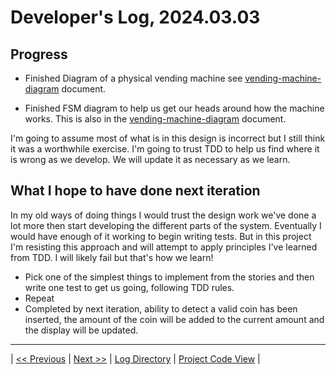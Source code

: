 # Developer's Log, 2024.03.03

## Progress

* Finished Diagram of a physical vending machine see [vending-machine-diagram](https://woodyb.github.io/vending-machine-project/design/vending-machine-diagram.pdf) document.

* Finished FSM diagram to help us get our heads around how the machine works. This is also in the [vending-machine-diagram](https://woodyb.github.io/vending-machine-project/design/vending-machine-diagram.pdf) document.

I'm going to assume most of what is in this design is incorrect but I still think it was a worthwhile exercise. I'm going to trust TDD to help us find where it is wrong as we develop. We will update it as necessary as we learn.

## What I hope to have done next iteration

In my old ways of doing things I would trust the design work we've done a lot more then start developing the different parts of the system. Eventually I would have enough of it working to begin writing tests. But in this project I'm resisting this approach and will attempt to apply principles I've learned from TDD. I will likely fail but that's how we learn!  

* Pick one of the simplest things to implement from the stories and then write one test to get us going, following TDD rules.
* Repeat
* Completed by next iteration, ability to detect a valid coin has been inserted, the amount of the coin will be added to the current amount and the display will be updated.

---
| [<< Previous](https://woodyb.github.io/vending-machine-project/design/developers-log/2024.02.29)
| [Next >>](https://woodyb.github.io/vending-machine-project/design/developers-log/2024.03.04)
| [Log Directory](https://woodyb.github.io/vending-machine-project/design/developers-log/Directory-Of-Developers-Logs)
| [Project Code View](https://github.com/WoodyB/vending-machine-project) |
